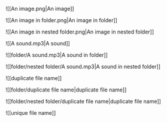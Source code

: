 ![[An image.png|An image]]

![[An image in folder.png|An image in folder]]

![[An image in nested folder.png|An image in nested folder]]

![[A sound.mp3|A sound]]

![[folder/A sound.mp3|A sound in folder]]

![[folder/nested folder/A sound.mp3|A sound in nested folder]]

![[duplicate file name]]

![[folder/duplicate file name|duplicate file name]]

![[folder/nested folder/duplicate file name|duplicate file name]]

![[unique file name]]
